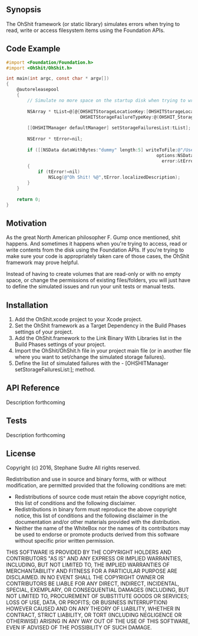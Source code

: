 ## Synopsis

The OhShit framework (or static library) simulates errors when trying to read, write or access filesystem items using the Foundation APIs.

## Code Example

```Objective-C
#import <Foundation/Foundation.h>
#import <OhShit/OhShit.h>

int main(int argc, const char * argv[])
{
	@autoreleasepool
	{
		// Simulate no more space on the startup disk when trying to write things to /Users/Shared
		
		NSArray * tList=@[@{OHSHITStorageLocationKey:[OHSHITStorageLocation storageLocationWithPath:@"/Users/Shared/"],
							OHSHITStorageFailureTypeKey:@(OHSHIT_StorageSimulateNoMoreSpace)}]
		
		[[OHSHITManager defaultManager] setStorageFailuresList:tList];
																   
		NSError * tError=nil;
		
		if ([[NSData dataWithBytes:"dummy" length:5] writeToFile:@"/Users/Shared/TestData" 
														 options:NSDataWritingAtomic 
														   error:&tError]==NO)
		{
			if (tError!=nil)
				NSLog(@"Oh Shit! %@",tError.localizedDescription);
		}
	}
	
    return 0;
}
```

## Motivation

As the great North American philosopher F. Gump once mentioned, shit happens. And sometimes it happens when you're trying to access, read or write contents from the disk using the Foundation APIs. If you're trying to make sure your code is appropriately taken care of those cases, the OhShit framework may prove helpful.

Instead of having to create volumes that are read-only or with no empty space, or change the permissions of existing files/folders, you will just have to define the simulated issues and run your unit tests or manual tests.

## Installation

1. Add the OhShit.xcode project to your Xcode project.
2. Set the OhShit framework as a Target Dependency in the Build Phases settings of your project.
3. Add the OhShit.framework to the Link Binary With Libraries list in the Build Phases settings of your project.
4. Import the OhShit/OhShit.h file in your project main file (or in another file where you want to set/change the simulated storage failures).
5. Define the list of simulated failures with the - [OHSHITManager setStorageFailuresList:]; method.

## API Reference

Description forthcoming

## Tests

Description forthcoming

## License

Copyright (c) 2016, Stephane Sudre
All rights reserved.
 
Redistribution and use in source and binary forms, with or without modification, are permitted provided that the following conditions are met:
 
- Redistributions of source code must retain the above copyright notice, this list of conditions and the following disclaimer.
- Redistributions in binary form must reproduce the above copyright notice, this list of conditions and the following disclaimer in the documentation and/or other materials provided with the distribution.
- Neither the name of the WhiteBox nor the names of its contributors may be used to endorse or promote products derived from this software without specific prior written permission.
 
THIS SOFTWARE IS PROVIDED BY THE COPYRIGHT HOLDERS AND CONTRIBUTORS "AS IS" AND ANY EXPRESS OR IMPLIED WARRANTIES, INCLUDING, BUT NOT LIMITED TO, THE IMPLIED WARRANTIES OF MERCHANTABILITY AND FITNESS FOR A PARTICULAR PURPOSE ARE DISCLAIMED.  IN NO EVENT SHALL THE COPYRIGHT OWNER OR CONTRIBUTORS BE LIABLE FOR ANY DIRECT, INDIRECT, INCIDENTAL, SPECIAL, EXEMPLARY, OR CONSEQUENTIAL DAMAGES (INCLUDING, BUT NOT LIMITED TO, PROCUREMENT OF SUBSTITUTE GOODS OR SERVICES; LOSS OF USE, DATA, OR PROFITS; OR BUSINESS INTERRUPTION) HOWEVER CAUSED AND ON ANY THEORY OF LIABILITY, WHETHER IN CONTRACT, STRICT LIABILITY, OR TORT (INCLUDING NEGLIGENCE OR OTHERWISE) ARISING IN ANY WAY OUT OF THE USE OF THIS SOFTWARE, EVEN IF ADVISED OF THE POSSIBILITY OF SUCH DAMAGE.
 